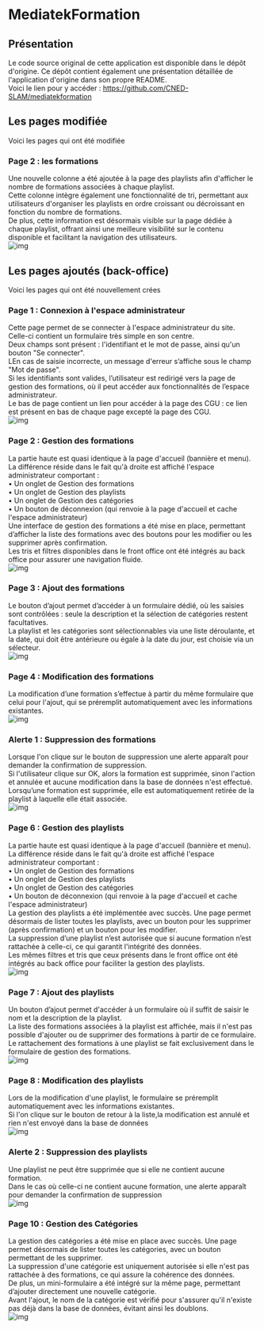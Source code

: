 # MediatekFormation
## Présentation
Le code source original de cette application est disponible dans le dépôt d'origine. Ce dépôt contient également une présentation détaillée de l'application d'origine dans son propre README.<br>
Voici le lien pour y accéder : https://github.com/CNED-SLAM/mediatekformation
## Les pages modifiée 
Voici les pages qui ont été modifiée
### Page 2 : les formations
Une nouvelle colonne a été ajoutée à la page des playlists afin d'afficher le nombre de formations associées à chaque playlist. <br>
Cette colonne intègre également une fonctionnalité de tri, permettant aux utilisateurs d'organiser les playlists en ordre croissant ou décroissant en fonction du nombre de formations.<br>
De plus, cette information est désormais visible sur la page dédiée à chaque playlist, offrant ainsi une meilleure visibilité sur le contenu disponible et facilitant la navigation des utilisateurs.<br>
![img](https://monportefolioanis.go.yj.fr/photo_readme_mediatekformation/playlist.png)
## Les pages ajoutés (back-office) 
Voici les pages qui ont été nouvellement crées
### Page 1 : Connexion à l'espace administrateur
Cette page permet de se connecter à l'espace administrateur du site.<br>
Celle-ci contient un formulaire très simple en son centre.<br>
Deux champs sont présent : l'identifiant et le mot de passe, ainsi qu'un bouton "Se connecter".<br>
LEn cas de saisie incorrecte, un message d'erreur s’affiche sous le champ "Mot de passe".<br>
Si les identifiants sont valides, l’utilisateur est redirigé vers la page de gestion des formations, où il peut accéder aux fonctionnalités de l’espace administrateur.<br>
Le bas de page contient un lien pour accéder à la page des CGU : ce lien est présent en bas de chaque page excepté la page des CGU.<br>
![img](https://monportefolioanis.go.yj.fr/photo_readme_mediatekformation/connexion_form.png)
### Page 2 : Gestion des formations
La partie haute est quasi identique à la page d'accueil (bannière et menu).<br>
La différence réside dans le fait qu'à droite est affiché l'espace administrateur comportant : <br>
• Un onglet de Gestion des formations <br>
• Un onglet de Gestion des playlists <br>
• Un onglet de Gestion des catégories <br>
• Un bouton de déconnexion (qui renvoie à la page d'accueil et cache l'espace administrateur) <br>
Une interface de gestion des formations a été mise en place, permettant d’afficher la liste des formations avec des boutons pour les modifier ou les supprimer après confirmation.<br>
Les tris et filtres disponibles dans le front office ont été intégrés au back office pour assurer une navigation fluide.<br>
![img](https://monportefolioanis.go.yj.fr/photo_readme_mediatekformation/gestion_des_formations.png)
### Page 3 : Ajout des formations
Le bouton d’ajout permet d’accéder à un formulaire dédié, où les saisies sont contrôlées : seule la description et la sélection de catégories restent facultatives.<br>
La playlist et les catégories sont sélectionnables via une liste déroulante, et la date, qui doit être antérieure ou égale à la date du jour, est choisie via un sélecteur.<br>
![img](https://monportefolioanis.go.yj.fr/photo_readme_mediatekformation/ajout_formation.png)
### Page 4 : Modification des formations
La modification d’une formation s’effectue à partir du même formulaire que celui pour l'ajout, qui se préremplit automatiquement avec les informations existantes.<br>
![img](https://monportefolioanis.go.yj.fr/photo_readme_mediatekformation/modification_formation.png)
### Alerte 1 : Suppression des formations
Lorsque l'on clique sur le bouton de suppression une alerte apparaît pour demander la confirmation de suppression.<br>
Si l'utilisateur clique sur OK, alors la formation est supprimée, sinon l'action et annulée et aucune modification dans la base de données n'est effectué.<br>
Lorsqu’une formation est supprimée, elle est automatiquement retirée de la playlist à laquelle elle était associée.<br>
![img](https://monportefolioanis.go.yj.fr/photo_readme_mediatekformation/suppression_formation.png)
### Page 6 : Gestion des playlists
La partie haute est quasi identique à la page d'accueil (bannière et menu).<br>
La différence réside dans le fait qu'à droite est affiché l'espace administrateur comportant : <br>
• Un onglet de Gestion des formations <br>
• Un onglet de Gestion des playlists <br>
• Un onglet de Gestion des catégories <br>
• Un bouton de déconnexion (qui renvoie à la page d'accueil et cache l'espace administrateur) <br>
La gestion des playlists a été implémentée avec succès. Une page permet désormais de lister toutes les playlists, avec un bouton pour les supprimer (après confirmation) et un bouton pour les modifier.<br>
La suppression d’une playlist n’est autorisée que si aucune formation n’est rattachée à celle-ci, ce qui garantit l'intégrité des données.<br>
Les mêmes filtres et tris que ceux présents dans le front office ont été intégrés au back office pour faciliter la gestion des playlists.<br>
![img](https://monportefolioanis.go.yj.fr/photo_readme_mediatekformation/gestion_playlist.png)
### Page 7 : Ajout des playlists
Un bouton d’ajout permet d'accéder à un formulaire où il suffit de saisir le nom et la description de la playlist.<br>
La liste des formations associées à la playlist est affichée, mais il n'est pas possible d'ajouter ou de supprimer des formations à partir de ce formulaire.<br>
Le rattachement des formations à une playlist se fait exclusivement dans le formulaire de gestion des formations.<br>
![img](https://monportefolioanis.go.yj.fr/photo_readme_mediatekformation/ajout_playlist.png)
### Page 8 : Modification des playlists
Lors de la modification d'une playlist, le formulaire se préremplit automatiquement avec les informations existantes.<br>
Si l'on clique sur le bouton de retour à la liste,la modification est annulé et rien n'est envoyé dans la base de données<br>
![img](https://monportefolioanis.go.yj.fr/photo_readme_mediatekformation/modifier_playlist.png)
### Alerte 2 : Suppression des playlists
Une playlist ne peut être supprimée que si elle ne contient aucune formation.<br>
Dans le cas où celle-ci ne contient aucune formation, une alerte apparaît pour demander la confirmation de suppression<br>
![img](https://monportefolioanis.go.yj.fr/photo_readme_mediatekformation/suppression_playlist.png)
### Page 10 : Gestion des Catégories
La gestion des catégories a été mise en place avec succès. Une page permet désormais de lister toutes les catégories, avec un bouton permettant de les supprimer. <br>
La suppression d'une catégorie est uniquement autorisée si elle n'est pas rattachée à des formations, ce qui assure la cohérence des données.<br>
De plus, un mini-formulaire a été intégré sur la même page, permettant d’ajouter directement une nouvelle catégorie. <br>
Avant l'ajout, le nom de la catégorie est vérifié pour s'assurer qu'il n'existe pas déjà dans la base de données, évitant ainsi les doublons.<br>
![img](https://monportefolioanis.go.yj.fr/photo_readme_mediatekformation/gestion_categories.png)

